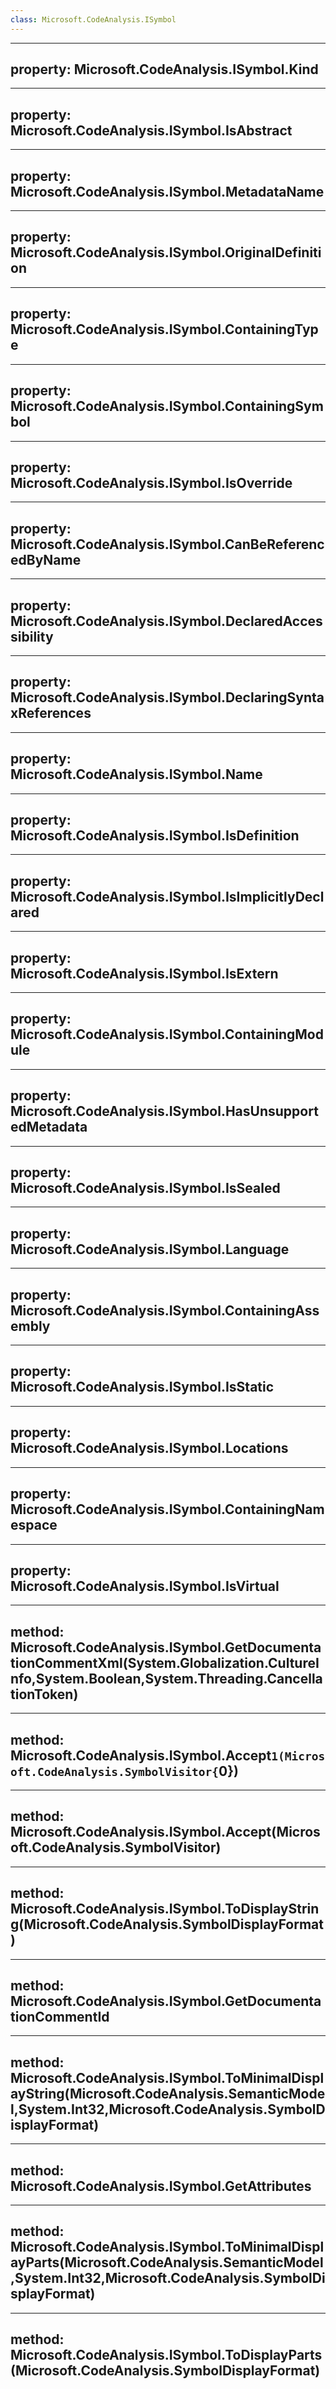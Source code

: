 ```yaml
---
class: Microsoft.CodeAnalysis.ISymbol
---
```


---
property: Microsoft.CodeAnalysis.ISymbol.Kind
---

---
property: Microsoft.CodeAnalysis.ISymbol.IsAbstract
---

---
property: Microsoft.CodeAnalysis.ISymbol.MetadataName
---

---
property: Microsoft.CodeAnalysis.ISymbol.OriginalDefinition
---

---
property: Microsoft.CodeAnalysis.ISymbol.ContainingType
---

---
property: Microsoft.CodeAnalysis.ISymbol.ContainingSymbol
---

---
property: Microsoft.CodeAnalysis.ISymbol.IsOverride
---

---
property: Microsoft.CodeAnalysis.ISymbol.CanBeReferencedByName
---

---
property: Microsoft.CodeAnalysis.ISymbol.DeclaredAccessibility
---

---
property: Microsoft.CodeAnalysis.ISymbol.DeclaringSyntaxReferences
---

---
property: Microsoft.CodeAnalysis.ISymbol.Name
---

---
property: Microsoft.CodeAnalysis.ISymbol.IsDefinition
---

---
property: Microsoft.CodeAnalysis.ISymbol.IsImplicitlyDeclared
---

---
property: Microsoft.CodeAnalysis.ISymbol.IsExtern
---

---
property: Microsoft.CodeAnalysis.ISymbol.ContainingModule
---

---
property: Microsoft.CodeAnalysis.ISymbol.HasUnsupportedMetadata
---

---
property: Microsoft.CodeAnalysis.ISymbol.IsSealed
---

---
property: Microsoft.CodeAnalysis.ISymbol.Language
---

---
property: Microsoft.CodeAnalysis.ISymbol.ContainingAssembly
---

---
property: Microsoft.CodeAnalysis.ISymbol.IsStatic
---

---
property: Microsoft.CodeAnalysis.ISymbol.Locations
---

---
property: Microsoft.CodeAnalysis.ISymbol.ContainingNamespace
---

---
property: Microsoft.CodeAnalysis.ISymbol.IsVirtual
---

---
method: Microsoft.CodeAnalysis.ISymbol.GetDocumentationCommentXml(System.Globalization.CultureInfo,System.Boolean,System.Threading.CancellationToken)
---

---
method: Microsoft.CodeAnalysis.ISymbol.Accept``1(Microsoft.CodeAnalysis.SymbolVisitor{``0})
---

---
method: Microsoft.CodeAnalysis.ISymbol.Accept(Microsoft.CodeAnalysis.SymbolVisitor)
---

---
method: Microsoft.CodeAnalysis.ISymbol.ToDisplayString(Microsoft.CodeAnalysis.SymbolDisplayFormat)
---

---
method: Microsoft.CodeAnalysis.ISymbol.GetDocumentationCommentId
---

---
method: Microsoft.CodeAnalysis.ISymbol.ToMinimalDisplayString(Microsoft.CodeAnalysis.SemanticModel,System.Int32,Microsoft.CodeAnalysis.SymbolDisplayFormat)
---

---
method: Microsoft.CodeAnalysis.ISymbol.GetAttributes
---

---
method: Microsoft.CodeAnalysis.ISymbol.ToMinimalDisplayParts(Microsoft.CodeAnalysis.SemanticModel,System.Int32,Microsoft.CodeAnalysis.SymbolDisplayFormat)
---

---
method: Microsoft.CodeAnalysis.ISymbol.ToDisplayParts(Microsoft.CodeAnalysis.SymbolDisplayFormat)
---

